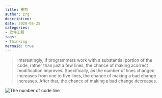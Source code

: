 ```yaml
---
title: 重构
author: zrg
description:
date: 2020-08-25
categories:
- 软件工程
tags:
- Thinking
mermaid: true
---
```


> Interestingly, if programmers work with a substantial portion of the code, rather than just a few lines, the chance of making acorrect modification improves.
> Specifically, as the number of lines changed increases from one to five lines, the chance of making a bad change increases. After that, the chance of making a bad change decreases.

![The number of code line]({{site.url}}/assets/images/thinking-1.png)
